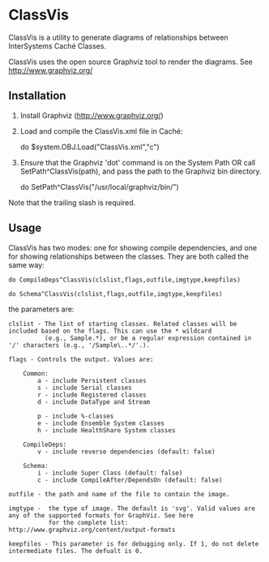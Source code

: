 ClassVis
========

ClassVis is a utility to generate diagrams of relationships between InterSystems Caché Classes. 

ClassVis uses the open source Graphviz tool to render the diagrams. See http://www.graphviz.org/

Installation
------------

1) Install Graphviz (http://www.graphviz.org/)

2) Load and compile the ClassVis.xml file in Caché:

	do $system.OBJ.Load("ClassVis.xml","c")

3) Ensure that the Graphviz 'dot' command is on the System Path OR call SetPath^ClassVis(path), and pass the path to the Graphviz bin directory.

	do SetPath^ClassVis("/usr/local/graphviz/bin/")

Note that the trailing slash is required.

Usage
-----

ClassVis has two modes: one for showing compile dependencies, and one for showing relationships between the classes. They are both called the same way:

	do CompileDeps^ClassVis(clslist,flags,outfile,imgtype,keepfiles)

	do Schema^ClassVis(clslist,flags,outfile,imgtype,keepfiles)

the parameters are:

	clslist - The list of starting classes. Related classes will be included based on the flags. This can use the * wildcard 
			  (e.g., Sample.*), or be a regular expression contained in '/' characters (e.g., '/Sample\..*/'.).

	flags - Controls the output. Values are:

		Common: 
			a - include Persistent classes 
			s - include Serial classes 
			r - include Registered classes 
			d - include DataType and Stream
		
			p - include %-classes 
			e - include Ensemble System classes 
			h - include HealthShare System classes
		
		CompileDeps:
			v - include reverse dependencies (default: false)

		Schema:
			i - include Super Class (default: false)
			c - include CompileAfter/DependsOn (default: false)
	
	outfile - the path and name of the file to contain the image.
	
	imgtype -  the type of image. The default is 'svg'. Valid values are any of the supported formats for GraphViz. See here 
			   for the complete list: http://www.graphviz.org/content/output-formats

	keepfiles - This parameter is for debugging only. If 1, do not delete intermediate files. The defualt is 0.


